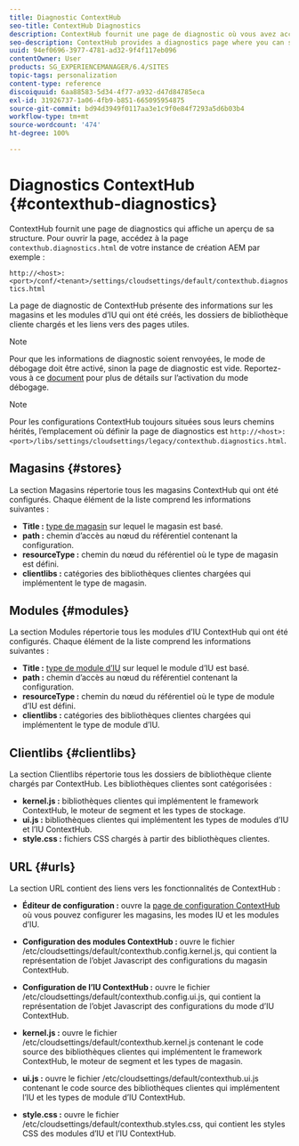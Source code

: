 ```yaml
---
title: Diagnostic ContextHub
seo-title: ContextHub Diagnostics
description: ContextHub fournit une page de diagnostic où vous avez accès à une vue d’ensemble du framework ContextHub
seo-description: ContextHub provides a diagnostics page where you can see an overview of the ContextHub framework
uuid: 94ef0696-3977-4781-ad32-9f4f117eb096
contentOwner: User
products: SG_EXPERIENCEMANAGER/6.4/SITES
topic-tags: personalization
content-type: reference
discoiquuid: 6aa88583-5d34-4f77-a932-d47d84785eca
exl-id: 31926737-1a06-4fb9-b851-665095954875
source-git-commit: bd94d3949f0117aa3e1c9f0e84f7293a5d6b03b4
workflow-type: tm+mt
source-wordcount: '474'
ht-degree: 100%

---
```


# Diagnostics ContextHub {#contexthub-diagnostics}

ContextHub fournit une page de diagnostics qui affiche un aperçu de sa structure. Pour ouvrir la page, accédez à la page `contexthub.diagnostics.html` de votre instance de création AEM par exemple :

`http://<host>:<port>/conf/<tenant>/settings/cloudsettings/default/contexthub.diagnostics.html`

La page de diagnostic de ContextHub présente des informations sur les magasins et les modules d’IU qui ont été créés, les dossiers de bibliothèque cliente chargés et les liens vers des pages utiles.

>[!NOTE]
>
>Pour que les informations de diagnostic soient renvoyées, le mode de débogage doit être activé, sinon la page de diagnostic est vide. Reportez-vous à ce [document](/help/sites-administering/contexthub-config.md#debugging-contexthub) pour plus de détails sur l’activation du mode débogage.

>[!NOTE]
>
>Pour les configurations ContextHub toujours situées sous leurs chemins hérités, l’emplacement où définir la page de diagnostics est `http://<host>:<port>/libs/settings/cloudsettings/legacy/contexthub.diagnostics.html`.

## Magasins {#stores}

La section Magasins répertorie tous les magasins ContextHub qui ont été configurés. Chaque élément de la liste comprend les informations suivantes :

* **Title :** [type de magasin](/help/sites-developing/ch-samplestores.md) sur lequel le magasin est basé.
* **path :** chemin d’accès au nœud du référentiel contenant la configuration.
* **resourceType :** chemin du nœud du référentiel où le type de magasin est défini.
* **clientlibs :** catégories des bibliothèques clientes chargées qui implémentent le type de magasin.

## Modules {#modules}

La section Modules répertorie tous les modules d’IU ContextHub qui ont été configurés. Chaque élément de la liste comprend les informations suivantes :

* **Title :** [type de module d’IU](/help/sites-developing/ch-samplemodules.md) sur lequel le module d’IU est basé.
* **path :** chemin d’accès au nœud du référentiel contenant la configuration.
* **resourceType :** chemin du nœud du référentiel où le type de module d’IU est défini.
* **clientlibs :** catégories des bibliothèques clientes chargées qui implémentent le type de module d’IU.

## Clientlibs {#clientlibs}

La section Clientlibs répertorie tous les dossiers de bibliothèque cliente chargés par ContextHub. Les bibliothèques clientes sont catégorisées :

* **kernel.js :** bibliothèques clientes qui implémentent le framework ContextHub, le moteur de segment et les types de stockage.
* **ui.js :** bibliothèques clientes qui implémentent les types de modules d’IU et l’IU ContextHub.
* **style.css :** fichiers CSS chargés à partir des bibliothèques clientes.

## URL {#urls}

La section URL contient des liens vers les fonctionnalités de ContextHub :

* **Éditeur de configuration :** ouvre la [page de configuration ContextHub](/help/sites-administering/contexthub-config.md) où vous pouvez configurer les magasins, les modes IU et les modules d’IU.

* **Configuration des modules ContextHub :** ouvre le fichier /etc/cloudsettings/default/contexthub.config.kernel.js, qui contient la représentation de l’objet Javascript des configurations du magasin ContextHub.
* **Configuration de l’IU ContextHub :** ouvre le fichier /etc/cloudsettings/default/contexthub.config.ui.js, qui contient la représentation de l’objet Javascript des configurations du mode d’IU ContextHub.
* **kernel.js :** ouvre le fichier /etc/cloudsettings/default/contexthub.kernel.js contenant le code source des bibliothèques clientes qui implémentent le framework ContextHub, le moteur de segment et les types de magasin.
* **ui.js :** ouvre le fichier /etc/cloudsettings/default/contexthub.ui.js contenant le code source des bibliothèques clientes qui implémentent l’IU et les types de module d’IU ContextHub.
* **style.css :** ouvre le fichier /etc/cloudsettings/default/contexthub.styles.css, qui contient les styles CSS des modules d’IU et l’IU ContextHub.
